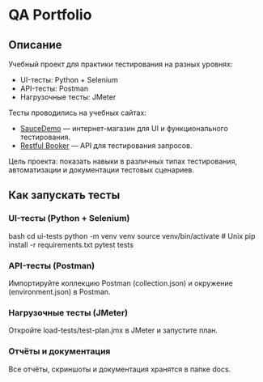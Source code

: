 # QA Portfolio

## Описание
Учебный проект для практики тестирования на разных уровнях:
- UI-тесты: Python + Selenium
- API-тесты: Postman
- Нагрузочные тесты: JMeter

Тесты проводились на учебных сайтах:
- [SauceDemo](https://www.saucedemo.com/) — интернет-магазин для UI и функционального тестирования.
- [Restful Booker](https://restful-booker.herokuapp.com/) — API для тестирования запросов.

Цель проекта: показать навыки в различных типах тестирования, автоматизации и документации тестовых сценариев.

## Как запускать тесты

### UI-тесты (Python + Selenium)
bash
cd ui-tests
python -m venv venv
source venv/bin/activate   # Unix
pip install -r requirements.txt
pytest tests

### API-тесты (Postman)
Импортируйте коллекцию Postman (collection.json) и окружение (environment.json) в Postman.

### Нагрузочные тесты (JMeter)
Откройте load-tests/test-plan.jmx в JMeter и запустите план.

### Отчёты и документация
Все отчёты, скриншоты и документация хранятся в папке docs.
